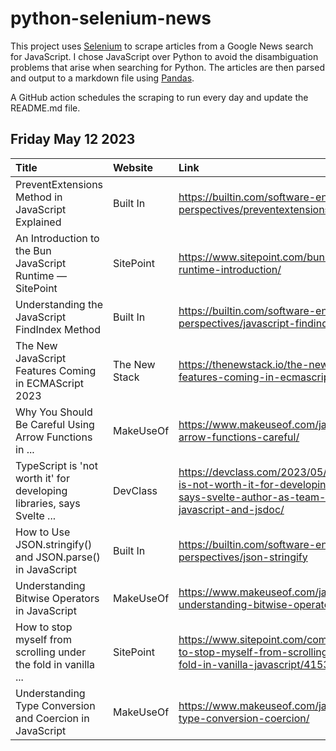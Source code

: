 # python-selenium-news

This project uses [Selenium](https://www.seleniumhq.org/) to scrape articles from a Google News search for JavaScript.
I chose JavaScript over Python to avoid the disambiguation problems that arise when searching for Python.
The articles are then parsed and output to a markdown file using [Pandas](https://pandas.pydata.org/).

A GitHub action schedules the scraping to run every day and update the README.md file.

## Friday May 12 2023


| Title                                                                  | Website       | Link                                                                                                                                             |
|:-----------------------------------------------------------------------|:--------------|:-------------------------------------------------------------------------------------------------------------------------------------------------|
| PreventExtensions Method in JavaScript Explained                       | Built In      | https://builtin.com/software-engineering-perspectives/preventextensions-javascript                                                               |
| An Introduction to the Bun JavaScript Runtime — SitePoint              | SitePoint     | https://www.sitepoint.com/bun-javascript-runtime-introduction/                                                                                   |
| Understanding the JavaScript FindIndex Method                          | Built In      | https://builtin.com/software-engineering-perspectives/javascript-findindex                                                                       |
| The New JavaScript Features Coming in ECMAScript 2023                  | The New Stack | https://thenewstack.io/the-new-javascript-features-coming-in-ecmascript-2023/                                                                    |
| Why You Should Be Careful Using Arrow Functions in ...                 | MakeUseOf     | https://www.makeuseof.com/javascript-arrow-functions-careful/                                                                                    |
| TypeScript is 'not worth it' for developing libraries, says Svelte ... | DevClass      | https://devclass.com/2023/05/11/typescript-is-not-worth-it-for-developing-libraries-says-svelte-author-as-team-switches-to-javascript-and-jsdoc/ |
| How to Use JSON.stringify() and JSON.parse() in JavaScript             | Built In      | https://builtin.com/software-engineering-perspectives/json-stringify                                                                             |
| Understanding Bitwise Operators in JavaScript                          | MakeUseOf     | https://www.makeuseof.com/javascript-understanding-bitwise-operators/                                                                            |
| How to stop myself from scrolling under the fold in vanilla ...        | SitePoint     | https://www.sitepoint.com/community/t/how-to-stop-myself-from-scrolling-under-the-fold-in-vanilla-javascript/415371/                             |
| Understanding Type Conversion and Coercion in JavaScript               | MakeUseOf     | https://www.makeuseof.com/javascript-type-conversion-coercion/                                                                                   |